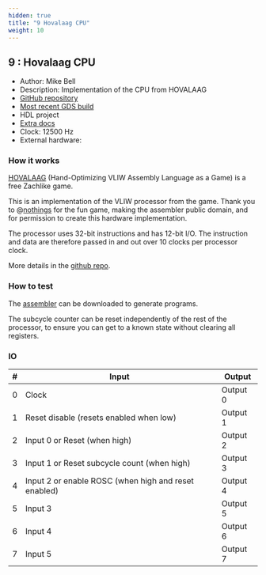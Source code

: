 ```yaml
---
hidden: true
title: "9 Hovalaag CPU"
weight: 10
---
```


## 9 : Hovalaag CPU

* Author: Mike Bell
* Description: Implementation of the CPU from HOVALAAG
* [GitHub repository](https://github.com/MichaelBell/tt03-hovalaag)
* [Most recent GDS build](https://github.com/MichaelBell/tt03-hovalaag/actions/runs/4582754393)
* HDL project
* [Extra docs]()
* Clock: 12500 Hz
* External hardware: 



### How it works

[HOVALAAG](http://silverspaceship.com/hovalaag/) (Hand-Optimizing VLIW Assembly Language as a Game) is a free Zachlike game.

This is an implementation of the VLIW processor from the game.  Thank you to @[nothings](https://twitter.com/nothings) for the fun game,
making the assembler public domain, and for permission to create this hardware implementation.

The processor uses 32-bit instructions and has 12-bit I/O.  The instruction and data are therefore passed in and out over 10 clocks per
processor clock.

More details in the [github repo](https://github.com/MichaelBell/tt03-hovalaag).


### How to test

The [assembler](http://silverspaceship.com/hovalaag/assembler.zip) can be downloaded to generate programs.

The subcycle counter can be reset independently of the rest of the processor, to ensure you can get to a known state without clearing all registers.


### IO

| # | Input        | Output       |
|---|--------------|--------------|
| 0 | Clock  | Output 0 |
| 1 | Reset disable (resets enabled when low)  | Output 1 |
| 2 | Input 0 or Reset (when high)  | Output 2 |
| 3 | Input 1 or Reset subcycle count (when high)  | Output 3 |
| 4 | Input 2 or enable ROSC (when high and reset enabled)  | Output 4 |
| 5 | Input 3  | Output 5 |
| 6 | Input 4  | Output 6 |
| 7 | Input 5  | Output 7 |
